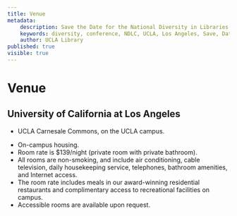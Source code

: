 ```yaml
---
title: Venue
metadata:
    description: Save the Date for the National Diversity in Libraries Conference (NDLC) 2016 UCLA, Los Angeles, California where library staff discuss issues relating to diversity.
    keywords: diversity, conference, NDLC, UCLA, Los Angeles, Save, Date, national, 2016, what is diversity, diversity committee, housing, cost, venue, rates
    author: UCLA Library
published: true
visible: true
---
```


# Venue
## University of California at Los Angeles
   
+ UCLA Carnesale Commons, on the UCLA campus.
 - On-campus housing.
 - Room rate is $139/night (private room with private bathroom). 
 - All rooms are non-smoking, and include air conditioning, cable television, daily housekeeping service, telephones, bathroom amenities, and Internet access. 
 - The room rate includes meals in our award-winning residential restaurants and complimentary access to recreational facilities on campus.
 - Accessible rooms are available upon request.